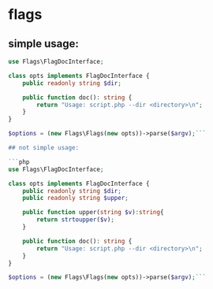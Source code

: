 # flags

## simple usage:

```php
use Flags\FlagDocInterface;

class opts implements FlagDocInterface {
	public readonly string $dir;

	public function doc(): string {
		return "Usage: script.php --dir <directory>\n";
	}
}

$options = (new Flags\Flags(new opts))->parse($argv);```

## not simple usage:

```php
use Flags\FlagDocInterface;

class opts implements FlagDocInterface {
	public readonly string $dir;
	public readonly string $upper;

	public function upper(string $v):string{
		return strtoupper($v);
	}

	public function doc(): string {
		return "Usage: script.php --dir <directory>\n";
	}
}

$options = (new Flags\Flags(new opts))->parse($argv);```
